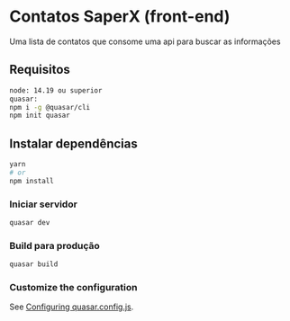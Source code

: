 # Contatos SaperX (front-end)

Uma lista de contatos que consome uma api para buscar as informações

## Requisitos
```bash
node: 14.19 ou superior
quasar: 
npm i -g @quasar/cli
npm init quasar

```

## Instalar dependências
```bash
yarn
# or
npm install
```

### Iniciar servidor 
```bash
quasar dev
```


### Build para produção
```bash
quasar build
```

### Customize the configuration
See [Configuring quasar.config.js](https://v2.quasar.dev/quasar-cli-vite/quasar-config-js).
